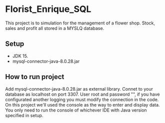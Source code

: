 # Florist_Enrique_SQL
This project is to simulation for the management of a flower shop. Stock, sales and profit all stored in a MYSLQ database.

## Setup
- JDK 15.
- mysql-connector-java-8.0.28.jar

## How to run project
Add mysql-connector-java-8.0.28.jar as external library.
Connet to your database as localhost on port 3307.
User root and password "", if you have configurated another logging you must modify the connection in the code.
On this project we'll used the console as the way to enter and display data.
You only need to run the console of whichever IDE with Java version specified in setup.
